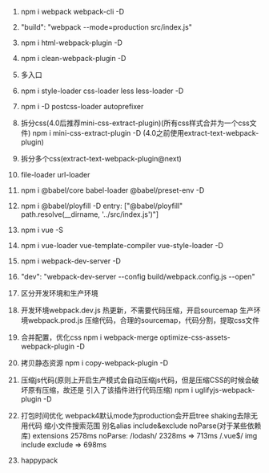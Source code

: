 1. npm i webpack webpack-cli -D

2. "build": "webpack --mode=production src/index.js"

3. npm i html-webpack-plugin -D

4. npm i clean-webpack-plugin -D

5. 多入口

6. npm i style-loader css-loader less less-loader -D

7. npm i -D postcss-loader autoprefixer

8. 拆分css(4.0后推荐mini-css-extract-plugin)(所有css样式合并为一个css文件)
    npm i mini-css-extract-plugin -D
    (4.0之前使用extract-text-webpack-plugin)

9. 拆分多个css(extract-text-webpack-plugin@next)

10. file-loader url-loader

11. npm i @babel/core babel-loader @babel/preset-env -D

11. npm i @babel/ployfill -D
    entry: ["@babel/ployfill" path.resolve(__dirname, '../src/index.js')"]

12. npm i vue -S

13. npm i vue-loader vue-template-compiler vue-style-loader -D

14. npm i webpack-dev-server -D

15. "dev": "webpack-dev-server --config build/webpack.config.js --open"

16. 区分开发环境和生产环境

17. 开发环境webpack.dev.js 热更新，不需要代码压缩，开启sourcemap
    生产环境webpack.prod.js 压缩代码，合理的sourcemap，代码分割，提取css文件

18. 合并配置，优化css
    npm i webpack-merge optimize-css-assets-webpack-plugin -D

19. 拷贝静态资源
    npm i copy-webpack-plugin -D

20. 压缩js代码(原则上开启生产模式会自动压缩js代码，但是压缩CSS的时候会破坏原有压缩，故还是
    引入了该插件进行代码压缩)
    npm i uglifyjs-webpack-plugin -D

21. 打包时间优化
    webpack4默认mode为production会开启tree shaking去除无用代码
    缩小文件搜索范围
    别名alias
    include&exclude
    noParse(对于某些依赖库)
    extensions
    2578ms
    noParse: /lodash/ 2328ms => 713ms
    /\.vue$/ img include exclude => 698ms

22. happypack